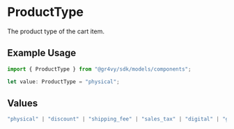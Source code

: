# ProductType

The product type of the cart item.

## Example Usage

```typescript
import { ProductType } from "@gr4vy/sdk/models/components";

let value: ProductType = "physical";
```

## Values

```typescript
"physical" | "discount" | "shipping_fee" | "sales_tax" | "digital" | "gift_card" | "store_credit" | "surcharge"
```
